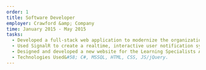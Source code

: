 ```yaml
---
order: 1
title: Software Developer
employer: Crawford &amp; Company
time: January 2015 - May 2015
tasks:
  - Developed a full-stack web application to modernize the organization's IT ticketing process for both employees and agents.
  - Used SignalR to create a realtime, interactive user notification system.
  - Designed and developed a new website for the Learning Specialists Association of Canada.
  - Technologies Used&#58; C#, MSSQL, HTML, CSS, JS/jQuery.
---
```

